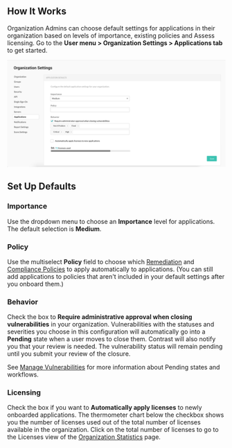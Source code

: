 <!--
title: "Applications"
description: "Overview of application settings"
tags: "Admin Organization settings applications"
-->

## How It Works 

Organization Admins can choose default settings for applications in their organization based on levels of importance, existing policies and Assess licensing. Go to the **User menu > Organization Settings > Applications tab** to get started. 

<a href="assets/images/Application-defaults.png" rel="lightbox" title="Configure application defaults for your organization"><img class="thumbnail" src="assets/images/Application-defaults.png"/></a>

## Set Up Defaults

### Importance 

Use the dropdown menu to choose an **Importance** level for applications. The default selection is **Medium**. 

### Policy 

Use the multiselect **Policy** field to choose which [Remediation](admin-policymgmt.html#remediate) and [Compliance Policies](admin-policymgmt.html#compliance) to apply automatically to applications. (You can still add applications to policies that aren't included in your default settings after you onboard them.)

### Behavior 

Check the box to **Require administrative approval when closing vulnerabilities** in your organization. Vulnerabilities with the statuses and severities you choose in this configuration will automatically go into a **Pending** state when a user moves to close them. Contrast will also notify you that your review is needed. The vulnerability status will remain pending until you submit your review of the closure. 

See [Manage Vulnerabilities](user-vulns.html#manage-vuln) for more information about Pending states and workflows. 

### Licensing 

Check the box if you want to **Automatically apply licenses** to newly onboarded applications. The thermometer chart below the checkbox shows you the number of licenses used out of the total number of licenses available in the organization. Click on the total number of licenses to go to the Licenses view of the [Organization Statistics](user-reports.html#orgstats) page. 


